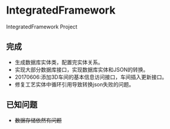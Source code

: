 # IntegratedFramework
IntegratedFramework Project
## 完成
* 生成数据库实体类，配置完实体关系。
* 实现大部分数据库接口，实现数据库实体和JSON的转换。
* 20170606:添加3D车间的基本信息访问接口，车间插入更新接口。
* 修复工艺实体中循环引用导致转换json失败的问题。
## 已知问题
* ~~数据存储依然有问题~~